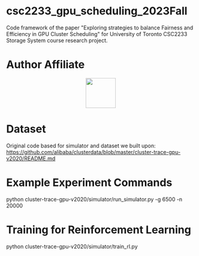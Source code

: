 # csc2233_gpu_scheduling_2023Fall

Code framework of the paper "Exploring strategies to balance Fairness and Efficiency in GPU Cluster Scheduling" for University of Toronto CSC2233 Storage System course research project.

# Author Affiliate
<p align="center">
<a href="https://www.utoronto.ca//"><img src="https://github.com/k9luo/DeepCritiquingForVAEBasedRecSys/blob/master/logos/U-of-T-logo.svg" height="80"></a> 
</p>

# Dataset
Original code based for simulator and dataset we built upon: https://github.com/alibaba/clusterdata/blob/master/cluster-trace-gpu-v2020/README.md

# Example Experiment Commands
python cluster-trace-gpu-v2020/simulator/run_simulator.py -g 6500 -n 20000

# Training for Reinforcement Learning
python cluster-trace-gpu-v2020/simulator/train_rl.py 






